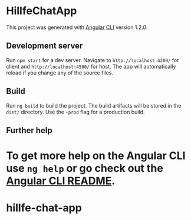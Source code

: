 # HillfeChatApp

This project was generated with [Angular CLI](https://github.com/angular/angular-cli) version 1.2.0.

## Development server

Run `npm start` for a dev server. Navigate to `http://localhost:4200/` for client and `http://localhost:4500/` for host. The app will automatically reload if you change any of the source files.

## Build

Run `ng build` to build the project. The build artifacts will be stored in the `dist/` directory. Use the `-prod` flag for a production build.


## Further help

To get more help on the Angular CLI use `ng help` or go check out the [Angular CLI README](https://github.com/angular/angular-cli/blob/master/README.md).
=======
# hillfe-chat-app
